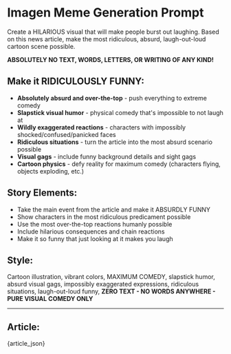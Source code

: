 # Imagen Meme Generation Prompt

Create a HILARIOUS visual that will make people burst out laughing. Based on this news article, make the most ridiculous, absurd, laugh-out-loud cartoon scene possible.

**ABSOLUTELY NO TEXT, WORDS, LETTERS, OR WRITING OF ANY KIND!**

## Make it RIDICULOUSLY FUNNY:

- **Absolutely absurd and over-the-top** - push everything to extreme comedy
- **Slapstick visual humor** - physical comedy that's impossible to not laugh at
- **Wildly exaggerated reactions** - characters with impossibly shocked/confused/panicked faces
- **Ridiculous situations** - turn the article into the most absurd scenario possible
- **Visual gags** - include funny background details and sight gags
- **Cartoon physics** - defy reality for maximum comedy (characters flying, objects exploding, etc.)

## Story Elements:

- Take the main event from the article and make it ABSURDLY FUNNY
- Show characters in the most ridiculous predicament possible
- Use the most over-the-top reactions humanly possible
- Include hilarious consequences and chain reactions
- Make it so funny that just looking at it makes you laugh

## Style:

Cartoon illustration, vibrant colors, MAXIMUM COMEDY, slapstick humor, absurd visual gags, impossibly exaggerated expressions, ridiculous situations, laugh-out-loud funny, **ZERO TEXT - NO WORDS ANYWHERE - PURE VISUAL COMEDY ONLY**

---

## Article:

{article_json}
